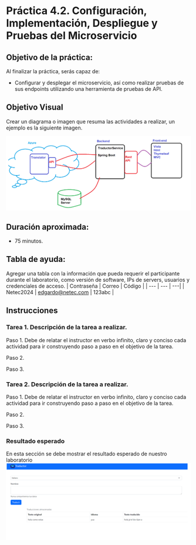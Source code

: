# Práctica 4.2. Configuración, Implementación, Despliegue y Pruebas del Microservicio

## Objetivo de la práctica:
Al finalizar la práctica, serás capaz de:
- Configurar y desplegar el microservicio, así como realizar pruebas de sus endpoints utilizando una herramienta de pruebas de API.

## Objetivo Visual 
Crear un diagrama o imagen que resuma las actividades a realizar, un ejemplo es la siguiente imagen. 

![diagrama1](../images/img1.png)

## Duración aproximada:
- 75 minutos.

## Tabla de ayuda:
Agregar una tabla con la información que pueda requerir el participante durante el laboratorio, como versión de software, IPs de servers, usuarios y credenciales de acceso.
| Contraseña | Correo | Código |
| --- | --- | ---|
| Netec2024 | edgardo@netec.com | 123abc |

## Instrucciones 
<!-- Proporciona pasos detallados sobre cómo configurar y administrar sistemas, implementar soluciones de software, realizar pruebas de seguridad, o cualquier otro escenario práctico relevante para el campo de la tecnología de la información -->
### Tarea 1. Descripción de la tarea a realizar.
Paso 1. Debe de relatar el instructor en verbo infinito, claro y conciso cada actividad para ir construyendo paso a paso en el objetivo de la tarea.

Paso 2. <!-- Añadir instrucción -->

Paso 3. <!-- Añadir instrucción -->

### Tarea 2. Descripción de la tarea a realizar.
Paso 1. Debe de relatar el instructor en verbo infinito, claro y conciso cada actividad para ir construyendo paso a paso en el objetivo de la tarea.

Paso 2. <!-- Añadir instrucción -->

Paso 3. <!-- Añadir instrucción -->

### Resultado esperado
En esta sección se debe mostrar el resultado esperado de nuestro laboratorio
![imagen resultado](../images/img3.png)
